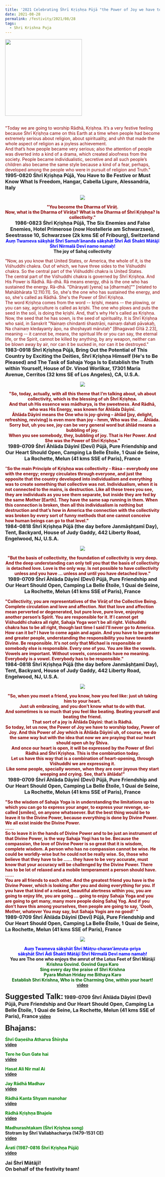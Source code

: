 ```yaml
---
title: '2021 Celebrating Śhrī Kṛiṣhṇa Pūjā "the Power of Joy we have to worship today, ...... And this Power of Joy which is Āhlāda Dāyinī" '
date: 2021-08-28
permalink: /festivity/2021/08/28
tags:
  - Shri Krishna Puja
---
```


<div style="text-align: left"><img src="/images/image1.png" width="250" /></div><br>

<p>
<font color="DarkRed">"Today we are going to worship Rādhā, Kṛiṣhṇa. It’s a very festive feeling because Śhrī Kṛiṣhṇa came on this Earth at a time when people had become extremely serious about religion, about spirituality, and uhh that made the whole aspect of religion as a joyless achievement.<br>
And that’s how people became very serious; also the attention of people was diverted into a kind of a drama, which created aloofness from the society. People became individualistic, secretive and all such people’s children also became the same style because a kind of a fear, perhaps, developed among the people who were in pursuit of religion and Truth."</font><br>
<font size="+0"><b>1995-0820 Śhrī Kṛiṣhṇa Pūjā, You Have to Be Festive or Must Know What Is Freedom, Hangar, Cabella Ligure, Alessandria, Italy</b></font>
</p>

<div style="text-align: center"><img src="/images/image755.png" /></div>

<p style="text-align:center;">
<font color="DarkRed"><b>"You become the Dharma of Virāṭ.<br>
Now, what is the Dharma of Virāṭa? What is the Dharma of Śhrī Kṛiṣhṇa? Is collectivity."</b></font><br>
<font size="+0"><b>1986-0823 Śhrī Kṛiṣhṇa Pūjā, The Six Enemies and False Enemies, Hotel Primerose (now Hostellerie am Schwarzsee), Seestrasse 10, Schwarzsee (2k kms SE of Fribourg), Switzerland</b></font>
<font color="blue"><b>Auṃ Twameva sākṣhāt Śhrī Samuh’ānanda sākṣhāt Śhrī Ādi Śhakti Mātājī Śhrī Nirmalā Devī namo namaḥ!</b></font><br>
<b>The joy of Sahaj collectivity</b>
</p>

<p>
<font color="DarkRed">"Now, as you know that United States, or America, the whole of it, is the Viśhuddhi chakra. Out of which, we have three sides to the Viśhuddhi chakra. So the central part of the Viśhuddhi chakra is United States.<br>
The central part of the Viśhuddhi chakra is governed by Śhrī Kṛiṣhṇa. And His Power is Rādhā. Rā-dhā. Rā means energy, dhā is the one who has sustained the energy. Rā-dhā. "Dhārayati [yena] sa [dharmaḥ]"" [related to Mahābhārata 12.110.11]. So, she's the one who has sustained the energy, and so, she's called as Rādhā. She's the Power of Śhrī Kṛiṣhṇa.<br>
The word Kṛiṣhṇa comes from the word -- kṛiṣhi, means -- the plowing, or you can say, agriculture is called as kṛiṣhi. The one who plows and puts the seed in the soil, is doing the kṛiṣhi. And, that's why He's called as Kṛiṣhṇa.<br>
Now, the seed that he has sown, is the seed of spirituality. It is Śhrī Kṛiṣhṇa who said, in Sanskrit "Nainaṃ chindanti śhastrāṇi, nainaṃ dahati pāvakaḥ, Na chainaṃ kledayanty āpo, na śhoṣhayati mārutaḥ" [Bhagavad Gītā 2.23], meaning -- it cannot be, means, the spiritual life or you can say, the eternal life, or the Spirit, cannot be killed by anything, by any weapon, neither can be blown away by air, nor can it be sucked in, nor can it be destroyed."</font><br>
<font size="+0"><b>1983-0918 Śhrī Kṛiṣhṇa Pūjā, Bring Out the Potential of This Country by Exciting the Deities, Śhrī Kṛiṣhṇa Himself (He's to Be Pleased) and The Task of Sahaja Yoga Is to Establish the Truth within Yourself, House of Dr. Vinod Worlikar, 17301 Maria Avenue, Cerritos (32 kms SE of Los Angeles), CA, U.S.A.</b></font>
</p>

<div style="text-align: center"><img src="/images/image756.png" /></div>

<p style="text-align:center;">
<font color="DarkRed"><b>"So, today, actually, with all this theme that I’m talking about, uh about collectivity, which is the blessing of uh Śhrī Kṛiṣhṇa.<br>
And that uh His essence was mādhurya, is the sweetness. And Rādhā, who was His Energy, was known for Āhlāda Dāyinī.<br>
Āhlāda Dāyinī means the One who is joy-giving – āhlād [joy, delight, refreshing, reviving] is even more than joy – hmm, Who was the ... Āhlāda.<br> 
Sorry but, uh you see, joy can be very general word but āhlād means a bubbling of joy.<br>
When you see somebody, they, bubbling of joy. That is Her Power. And She was the Power of Śhrī Kṛiṣhṇa."</b></font><br>
<font size="+0"><b>1989-0709 Śhrī Āhlāda Dāyinī (Devī) Pūjā, Pure Friendship and Our Heart Should Open, Camping La Belle Étoile, 1 Quai de Seine, La Rochette, Melun (41 kms SSE of Paris), France</b></font>
</p>

<p>
<font color="DarkRed">"<b>So the main Principle of Kṛiṣhṇa was collectivity – Rāsa – everybody one with the energy<b>; energy circulates through everyone, and just the opposite that the country developed into individualism and everything was to create something that collective was not. Individualism, when it is not connected to the mains, is destruction. Like all these trees you see, they are individuals as you see them separate, but inside they are fed by the same Mother [Earth]. They have the same sap running in them. When this connection is broken, then all this individualism is nothing but destruction and that’s how in America the connection with the collectivity was broken by every sort of funny methods that one cannot conceive how human beings can go to that level."</font><br>
<font size="+0"><b>1984-0818 Śhrī Kṛiṣhṇa Pūjā (the day before Janmāṣhṭamī Day), Tent, Backyard, House of Judy Gaddy, 442 Liberty Road, Engelwood, NJ, U.S.A.</b></font>
</p>

<div style="text-align: center"><img src="/images/image757.png" /></div>

<p style="text-align:center;">
<font color="DarkRed">"But the basis of collectivity, the foundation of collectivity is very deep. 
And the deep understanding can only tell you that the basis of collectivity is detached love. 
Love is the only way. Is not possible to have collectivity unless and you have ... unless and until you have detached love."</font><br>
<font size="+0"><b>1989-0709 Śhrī Āhlāda Dāyinī (Devī) Pūjā, Pure Friendship and Our Heart Should Open, Camping La Belle Étoile, 1 Quai de Seine, La Rochette, Melun (41 kms SSE of Paris), France</b></font>
</p>

<p>
<font color="DarkRed">"Collectivity, you are representatives of the Virāṭ of the Collective Being. Complete circulation and love and affection. Not that love and affection mean perverted or degenerated, but pure love, pure love, enjoying another person’s Spirit. You are responsible for it. If I cannot get Viśhuddhi chakra all right, Sahaja Yoga won’t be all right. Viśhuddhi chakra has to be all right, though last time I said I’ll never go to America. How can it be? I have to come again and again. And you have to be greater and greater people, understanding the responsibility you have towards Divine. Be responsible. It’s not only that Michael is responsible or somebody else is responsible. Every one of you. You are like the vowels. Vowels are important. Without vowels, consonants have no meaning. Everybody is a vowel. Everybody has to be responsible."</font><br>
<font size="+0"><b>1984-0818 Śhrī Kṛiṣhṇa Pūjā (the day before Janmāṣhṭamī Day), Tent, Backyard, House of Judy Gaddy, 442 Liberty Road, Engelwood, NJ, U.S.A.</b></font>
</p>

<div style="text-align: center"><img src="/images/image758.png" /></div>

<p style="text-align:center;">
<font color="DarkRed">"So, when you meet a friend, you know, how you feel like: just uh taking him to your heart.<br>
Just uh embracing, and you don’t know what to do with that.<br>
And sometimes is so much that you feel like beating. Beating yourself and beating the friend.<br> 
<b>That sort of a joy is Āhlāda Dāyinī: that is Rādhā.<br>
So today, let us now, the Power of Joy we have to worship today, Power of Joy. And this Power of Joy which is Āhlāda Dāyinī</b> uh, of course, we do the same way but with the idea that now we are praying that our heart should open uh by Śhiva.<br>
And once our heart is open, it will be expressed by the Power of Śhrī Rādhā and Śhrī Kṛiṣhṇa. This is the combination today.<br>
Let us have this way that is a combination of heart-opening, through Viśhuddhi we are expressing it.<br>
Like some people, specially women, when they are over joyous they start weeping and crying. See, that’s āhlāda!"</font><br>
<font size="+0"><b>1989-0709 Śhrī Āhlāda Dāyinī (Devī) Pūjā, Pure Friendship and Our Heart Should Open, Camping La Belle Étoile, 1 Quai de Seine, La Rochette, Melun (41 kms SSE of Paris), France</b></font>
</p>

<p>
<font color="DarkRed">"So the wisdom of Sahaja Yoga is in understanding the limitations up to which you can go to express your anger, to express your revenge, so-called [smiles], on anyone whatsoever. But the best thing would be to leave it to the Divine Power, because everything is done by Divine Power. We all exist inside the Divine Power.<br>
......<br>
So to leave it in the hands of Divine Power and to be just an instrument of that Divine Power, is the way Sahaja Yogi has to be. Because the compassion, the love of Divine Power is so great that it is wisdom, complete wisdom. A person who has no compassion cannot be wise. He could be worldly-wise but he could not be really wise. So, those who believe that they have to be ...... they have to be very accurate, must know that your accuracy will be challenged by the Divine Power. There has to be lot of relaxed and a mobile temperament a person should have.<br>
......<br>
You are all friends to each other. And the greatest friend you have is the Divine Power, which is looking after you and doing everything for you. If you have that kind of a relaxed, beautiful alertness within you, you are going to enjoy life, you are going ... going to enjoy Sahaja Yoga and you are going to get many, many more people doing Sahaj Yog. And if you don’t have this among yourselves, then people are going to say, ‘Oooh, Mother, whatever You may say, but Sahaja Yogis are no good!’ "</font><br>
<font size="+0"><b>1989-0709 Śhrī Āhlāda Dāyinī (Devī) Pūjā, Pure Friendship and Our Heart Should Open, Camping La Belle Étoile, 1 Quai de Seine, La Rochette, Melun (41 kms SSE of Paris), France</b></font>
</p>

<div style="text-align: center"><img src="/images/image759.png" /></div>

<p style=" text-align:center;">
<font color="blue"><b>Auṃ Twameva sākṣhāt Śhrī Mātṛu-charan’āmṛuta-priya<br>
sākṣhāt Śhrī Ādi Śhakti Mātājī Śhrī Nirmalā Devī namo namaḥ!</b></font><br>
<b>You are The one who enjoys the amrut of the Lotus Feet of Śhrī Mātājī</b><br>
<font color="DarkGreen"><b>Krishna Govind. Govind Gaya Karo</b><br>
Sing every day the praise of Shri Krishna<br>
<b>Pyara Mohan Hriday me Bithaya Karo</b><br>
Establish Shri Krishna, Who is the Charming One, within your heart!</font><br>
<a href="https://seven-teams.github.io/Videos_Links.html">video</a>
</p>

<font size="+2"><b>Suggested Talk:</b></font> 
<font size="+0"><b>1989-0709 Śhrī Āhlāda Dāyinī (Devī) Pūjā, Pure Friendship and Our Heart Should Open, Camping La Belle Étoile, 1 Quai de Seine, La Rochette, Melun (41 kms SSE of Paris), France</b></font>
<a href="https://seven-teams.github.io/Videos_Links.html">video</a><br>

<font size="+2"><b>Bhajans:</b></font>

<p>
<font color="green"><b>Śhrī Gaṇeśha Atharva Śhīrṣha</b></font><br>
<a href="https://seven-teams.github.io/Videos_Links.html">video</a>
</p>

<p>
<font color="green"><b>Tere he Gun Gate hai</b></font><br>
<a href="https://seven-teams.github.io/Videos_Links.html">video</a>
</p>
 
<p>
<font color="green"><b>Hasat Ali Nir mal Ai</b></font><br>
<a href="https://seven-teams.github.io/Videos_Links.html">video</a>
</p>

<p>
<font color="green"><b>Jay Rādhā Madhav</b></font><br>
<a href="https://youtu.be/HbA1jA7yMCA">video</a>
</p>

<p>
<font color="green"><b>Rādhā Kanta Shyam manohar</b></font><br>
<a href="https://youtu.be/azF78I0pA1o">video</a>
</p>
 
<p>
<font color="green"><b>Rādhā Kṛiṣhṇa Bhajele</b></font><br>
<a href="https://seven-teams.github.io/Videos_Links.html">video</a>
</p>

<p>
<font color="green"><b>Madhurashtakam (Śhrī Kṛiṣhṇa song)</b></font><br>
Stotram by Śhrī Vallabhacharya (1479–1531 CE)<br>
<a href="https://youtu.be/e986Ho3yag8?list=PLA223369282044EC4">video</a> 
</p>

<p>
<font color="green"><b>Āratī (1987-0816 Śhrī Kṛiṣhṇa Pūjā)</b></font><br>
<a href="https://seven-teams.github.io/Videos_Links.html">video</a>
</p>

<p>
<font size="+0">Jai Śhrī Mātājī!<br>
On behalf of the festivity team!</font>
</p>
